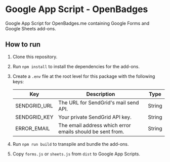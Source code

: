 # Google App Script - OpenBadges

Google App Script for OpenBadges.me containing Google Forms and Google Sheets add-ons.

## How to run

1. Clone this repository.
2. Run `npm install` to install the dependencies for the add-ons.
3. Create a `.env` file at the root level for this package with the following keys:

    | Key | Description | Type |
    |--|--|--|
    | SENDGRID_URL | The URL for SendGrid's mail send API. | String |
    | SENDGRID_KEY | Your private SendGrid API key. | String |
    | ERROR_EMAIL | The email address which error emails should be sent from. | String |

4. Run `npm run build` to transpile and bundle the add-ons.
5. Copy `forms.js` or `sheets.js` from `dist` to Google App Scripts.